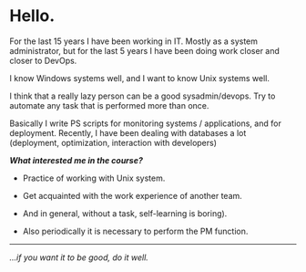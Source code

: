 
# Hello.


For the last 15 years I have been working in IT. Mostly as a system administrator, but for the last 5 years I have been doing work closer and closer to DevOps.

I know Windows systems well, and I want to know Unix systems well.

I think that a really lazy person can be a good sysadmin/devops. Try to automate any task that is performed more than once.

Basically I write PS scripts for monitoring systems / applications, and for deployment.
Recently, I have been dealing with databases a lot (deployment, optimization, interaction with developers)

***What interested me in the course?***

* Practice of working with Unix system.

* Get acquainted with the work experience of another team.

* And in general, without a task, self-learning is boring).

* Also periodically it is necessary to perform the PM function.
---



*...if you want it to be good, do it well.*
